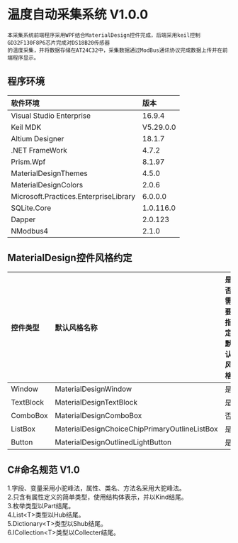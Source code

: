 #  温度自动采集系统 V1.0.0  
    本采集系统前端程序采用WPF结合MaterialDesign控件完成，后端采用keil控制GD32F130F8P6芯片完成对DS18B20传感器  
    的温度采集，并将数据存储在AT24C32中，采集数据通过ModBus通讯协议完成数据上传并在前端程序显示。  

## 程序环境  
|软件环境         |   版本 | 
| :----          |  :---- |
| Visual Studio Enterprise  | 16.9.4 |
| Keil MDK       | V5.29.0.0 |
| Altium Designer| 18.1.7 |
| .NET FrameWork | 4.7.2 |
| Prism.Wpf      | 8.1.97 |
| MaterialDesignThemes | 4.5.0 |
| MaterialDesignColors | 2.0.6 |
| Microsoft.Practices.EnterpriseLibrary | 6.0.0.0 |
| SQLite.Core    | 1.0.116.0 |
| Dapper         | 2.0.123 |
| NModbus4       | 2.1.0 |

## MaterialDesign控件风格约定
| 控件类型  | 默认风格名称 | 是否需要指定默认风格 |
| :----          |  :---- |  :---- |
| Window | MaterialDesignWindow | 是 |
| TextBlock | MaterialDesignTextBlock | 是 |
| ComboBox | MaterialDesignComboBox | 否 |
| ListBox | MaterialDesignChoiceChipPrimaryOutlineListBox | 是 |
| Button | MaterialDesignOutlinedLightButton | 是 |

##  C#命名规范 V1.0  
1.字段、变量采用小驼峰法，属性、类名、方法名采用大驼峰法。  
2.只含有属性定义的简单类型，使用结构体表示，并以Kind结尾。  
3.枚举类型以Part结尾。  
4.List\<T>类型以Hub结尾。  
5.Dictionary\<T>类型以Shub结尾。  
6.ICollection\<T>类型以Collecter结尾。  